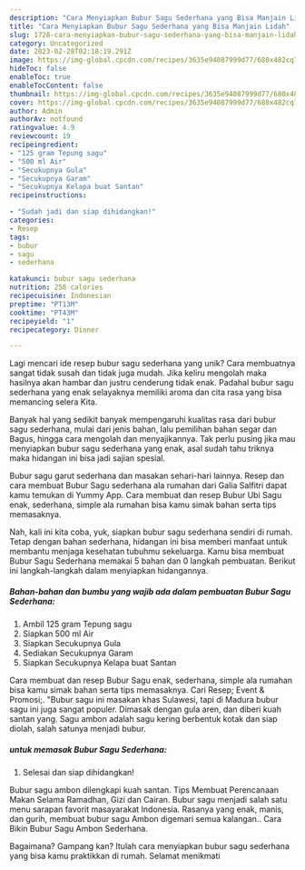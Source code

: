 ```yaml
---
description: "Cara Menyiapkan Bubur Sagu Sederhana yang Bisa Manjain Lidah"
title: "Cara Menyiapkan Bubur Sagu Sederhana yang Bisa Manjain Lidah"
slug: 1728-cara-menyiapkan-bubur-sagu-sederhana-yang-bisa-manjain-lidah
category: Uncategorized
date: 2023-02-28T02:18:19.291Z
image: https://img-global.cpcdn.com/recipes/3635e94087999d77/680x482cq70/bubur-sagu-sederhana-foto-resep-utama.jpg
hideToc: false
enableToc: true
enableTocContent: false
thumbnail: https://img-global.cpcdn.com/recipes/3635e94087999d77/680x482cq70/bubur-sagu-sederhana-foto-resep-utama.jpg
cover: https://img-global.cpcdn.com/recipes/3635e94087999d77/680x482cq70/bubur-sagu-sederhana-foto-resep-utama.jpg
author: Admin
authorAv: notfound
ratingvalue: 4.9
reviewcount: 19
recipeingredient:
- "125 gram Tepung sagu"
- "500 ml Air"
- "Secukupnya Gula"
- "Secukupnya Garam"
- "Secukupnya Kelapa buat Santan"
recipeinstructions:

- "Sudah jadi dan siap dihidangkan!"
categories:
- Resep
tags:
- bubur
- sagu
- sederhana

katakunci: bubur sagu sederhana 
nutrition: 258 calories
recipecuisine: Indonesian
preptime: "PT13M"
cooktime: "PT43M"
recipeyield: "1"
recipecategory: Dinner

---
```





Lagi mencari ide resep bubur sagu sederhana yang unik? Cara membuatnya sangat tidak susah dan tidak juga mudah. Jika keliru mengolah maka hasilnya akan hambar dan justru cenderung tidak enak. Padahal bubur sagu sederhana yang enak selayaknya memiliki aroma dan cita rasa yang bisa memancing selera Kita.





Banyak hal yang sedikit banyak mempengaruhi kualitas rasa dari bubur sagu sederhana, mulai dari jenis bahan, lalu pemilihan bahan segar dan Bagus, hingga cara mengolah dan menyajikannya. Tak perlu pusing jika mau menyiapkan bubur sagu sederhana yang enak,      asal sudah tahu triknya maka hidangan ini bisa jadi sajian spesial.














Bubur sagu garut sederhana dan masakan sehari-hari lainnya. Resep dan cara membuat Bubur Sagu sederhana ala rumahan dari Galia Salfitri dapat kamu temukan di Yummy App. Cara membuat dan resep Bubur Ubi Sagu enak, sederhana, simple ala rumahan bisa kamu simak bahan serta tips memasaknya.






Nah, kali ini kita coba, yuk, siapkan bubur sagu sederhana sendiri di rumah. Tetap dengan bahan sederhana, hidangan ini bisa memberi manfaat untuk membantu menjaga kesehatan tubuhmu sekeluarga. Kamu bisa membuat Bubur Sagu Sederhana memakai 5 bahan dan 0 langkah pembuatan. Berikut ini langkah-langkah dalam menyiapkan hidangannya.

<!--inarticleads1-->

##### Bahan-bahan dan bumbu yang wajib ada dalam pembuatan Bubur Sagu Sederhana:

1. Ambil 125 gram Tepung sagu
1. Siapkan 500 ml Air
1. Siapkan Secukupnya Gula
1. Sediakan Secukupnya Garam
1. Siapkan Secukupnya Kelapa buat Santan


Cara membuat dan resep Bubur Sagu enak, sederhana, simple ala rumahan bisa kamu simak bahan serta tips memasaknya. Cari Resep; Event &amp; Promosi;. &#34;Bubur sagu ini masakan khas Sulawesi, tapi di Madura bubur sagu ini juga sangat populer. Dimasak dengan gula aren, dan diberi kuah santan yang. Sagu ambon adalah sagu kering berbentuk kotak dan siap diolah, salah satunya menjadi bubur. 

<!--inarticleads2-->

#####  untuk memasak Bubur Sagu Sederhana:


1. Selesai dan siap dihidangkan!

Bubur sagu ambon dilengkapi kuah santan. Tips Membuat Perencanaan Makan Selama Ramadhan, Gizi dan Cairan. Bubur sagu menjadi salah satu menu sarapan favorit masayarakat Indonesia. Rasanya yang enak, manis, dan gurih, membuat bubur sagu Ambon digemari semua kalangan.. Cara Bikin Bubur Sagu Ambon Sederhana. 

Bagaimana? Gampang kan? Itulah cara menyiapkan bubur sagu sederhana yang bisa kamu praktikkan di rumah. Selamat menikmati
